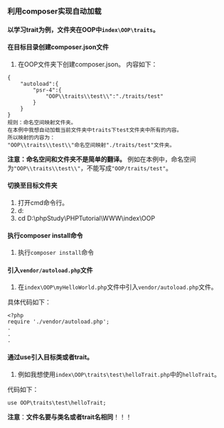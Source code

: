 ### 利用composer实现自动加载
#### 以学习trait为例，文件夹在OOP中`index\OOP\traits`。
#### 在目标目录创建composer.json文件
1. 在OOP文件夹下创建composer.json。
内容如下：
```
{
	"autoload":{
		"psr-4":{
			"OOP\\traits\\test\\":"./traits/test"
		}
	}
}
规则：命名空间映射文件夹。
在本例中我想自动加载当前文件夹中traits下test文件夹中所有的内容。
所以映射的内容为：
"OOP\\traits\\test\\"命名空间映射"./traits/test"文件夹。
```
**注意：命名空间和文件夹不是简单的翻译。**
例如在本例中，命名空间为`"OOP\\traits\\test\\"`，不能写成`"OOP/traits/test"`。
#### 切换至目标文件夹
1. 打开cmd命令行。
2. d:
3. cd D:\phpStudy\PHPTutorial\WWW\index\OOP
#### 执行composer install命令
1. 执行`composer install`命令
#### 引入`vendor/autoload.php`文件
1. 在`index\OOP\myHelloWorld.php`文件中引入`vendor/autoload.php`文件。

具体代码如下：
```
<?php
require './vendor/autoload.php';
.
.
.
```
#### 通过use引入目标类或者trait。
1. 例如我想使用`index\OOP\traits\test\helloTrait.php`中的`helloTrait`。

代码如下：
```
use OOP\traits\test\helloTrait;
```

**注意**：**文件名要与类名或者trait名相同**！！！
